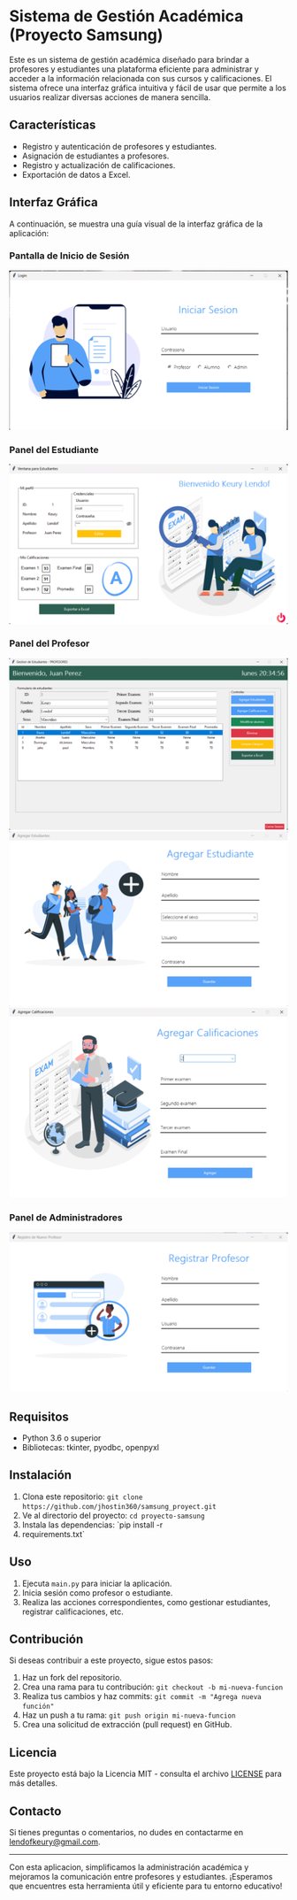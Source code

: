 # Sistema de Gestión Académica (Proyecto Samsung)

Este es un sistema de gestión académica diseñado para brindar a profesores y estudiantes una plataforma eficiente para administrar y acceder a la información relacionada con sus cursos y calificaciones. El sistema ofrece una interfaz gráfica intuitiva y fácil de usar que permite a los usuarios realizar diversas acciones de manera sencilla.

## Características

- Registro y autenticación de profesores y estudiantes.
- Asignación de estudiantes a profesores.
- Registro y actualización de calificaciones.
- Exportación de datos a Excel.

## Interfaz Gráfica

A continuación, se muestra una guía visual de la interfaz gráfica de la aplicación:

### Pantalla de Inicio de Sesión

![Pantalla de Inicio de Sesión](images/login.png)

### Panel del Estudiante

![Panel del Estudiante](images/student_panel.png)

### Panel del Profesor

![Panel del Profesor](images/teacher_panel.png)
![Agregar Estudiantes](images/add_student.png)
![Agregar Calificaciones](images/add_notas.png)

### Panel de Administradores

![Agregar Profesores](images/add_teacher.png)


## Requisitos

- Python 3.6 o superior
- Bibliotecas: tkinter, pyodbc, openpyxl

## Instalación

1. Clona este repositorio: `git clone https://github.com/jhostin360/samsung_proyect.git`
2. Ve al directorio del proyecto: `cd proyecto-samsung`
3. Instala las dependencias: `pip install -r
4. requirements.txt`

## Uso

1. Ejecuta `main.py` para iniciar la aplicación.
2. Inicia sesión como profesor o estudiante.
3. Realiza las acciones correspondientes, como gestionar estudiantes, registrar calificaciones, etc.

## Contribución

Si deseas contribuir a este proyecto, sigue estos pasos:

1. Haz un fork del repositorio.
2. Crea una rama para tu contribución: `git checkout -b mi-nueva-funcion`
3. Realiza tus cambios y haz commits: `git commit -m "Agrega nueva función"`
4. Haz un push a tu rama: `git push origin mi-nueva-funcion`
5. Crea una solicitud de extracción (pull request) en GitHub.

## Licencia

Este proyecto está bajo la Licencia MIT - consulta el archivo [LICENSE](LICENSE) para más detalles.

## Contacto

Si tienes preguntas o comentarios, no dudes en contactarme en lendofkeury@gmail.com.

<hr/>
Con esta aplicacion, simplificamos la administración académica y mejoramos la comunicación entre profesores y estudiantes. ¡Esperamos que encuentres esta herramienta útil y eficiente para tu entorno educativo!
